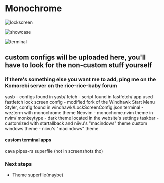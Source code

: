 # Monochrome

![lockscreen](https://github.com/user-attachments/assets/4f55a1b9-eb67-4d21-a158-128cc53b8a28)


![showcase](https://github.com/user-attachments/assets/f39356aa-425d-4806-8f9e-5cf0de3e16ec)

![terminal](https://github.com/user-attachments/assets/33ce3a66-c94d-4328-8b7a-1ce17c7d0783)

## custom configs will be uploaded here, you'll have to look for the non-custom stuff yourself

### if there's something else you want me to add, ping me on the Komorebi server on the rice-rice-baby forum

yasb - configs found in yasb/
fetch - script found in fastfetch/ app used fastfetch
lock screen config - modified fork of the Windhawk Start Menu Styler, config found in windhawk/LockScreenConfig.json
terminal - wezterm with monochrome theme
Neovim - monochome.nvim theme in nvim/
monkeytype - dark theme located in the website's settings
taskbar - customized with startallback and niivu's "macindows" theme
custom windows theme - niivu's "macindows" theme

#### custom terminal apps

cava
pipes-rs
superfile (not in screenshots tho)

### Next steps

- Theme superfile(maybe)
